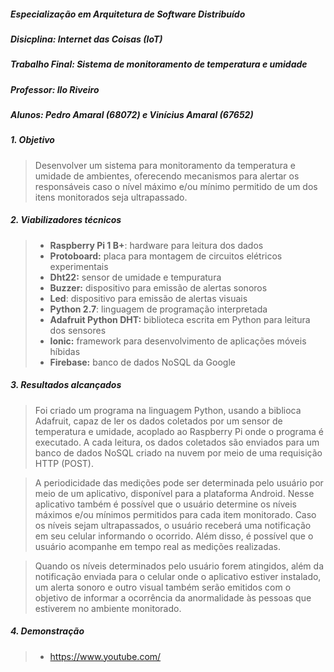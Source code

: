 ##### Especialização em Arquitetura de Software Distribuído
##### Disicplina: Internet das Coisas (IoT)
##### Trabalho Final: Sistema de monitoramento de temperatura e umidade
##### Professor: Ilo Riveiro
##### Alunos: Pedro Amaral (68072) e Vinícius Amaral (67652)

##### 1. Objetivo
> Desenvolver um sistema para monitoramento da temperatura e umidade de ambientes, oferecendo mecanismos para alertar os responsáveis caso o nível máximo e/ou mínimo permitido de um dos itens monitorados seja ultrapassado.

##### 2. Viabilizadores técnicos
>* **Raspberry Pi 1 B+**: hardware para leitura dos dados
>* **Protoboard:** placa para montagem de circuitos elétricos experimentais
>* **Dht22:** sensor de umidade e tempuratura
>* **Buzzer:** dispositivo para emissão de alertas sonoros
>* **Led**: dispositivo para emissão de alertas visuais
>* **Python 2.7**: linguagem de programação interpretada
>* **Adafruit Python DHT:** biblioteca escrita em Python para leitura dos sensores
>* **Ionic:** framework para desenvolvimento de aplicações móveis híbidas
>* **Firebase:** banco de dados NoSQL da Google

##### 3. Resultados alcançados
> Foi criado um programa na linguagem Python, usando a biblioca Adafruit, capaz de ler os dados coletados por um sensor de temperatura e umidade, acoplado ao Raspberry Pi onde o programa é executado. A cada leitura, os dados coletados são enviados para um banco de dados NoSQL criado na nuvem por meio de uma requisição HTTP (POST). 

> A periodicidade das medições pode ser determinada pelo usuário por meio de um aplicativo, disponível para a plataforma Android. Nesse aplicativo também é possível que o usuário determine os níveis máximos e/ou mínimos permitidos para cada item monitorado. Caso os níveis sejam ultrapassados, o usuário receberá uma notificação em seu celular informando o ocorrido. Além disso, é possível que o usuário acompanhe em tempo real as medições realizadas.

> Quando os níveis determinados pelo usuário forem atingidos, além da notificação enviada para o celular onde o aplicativo estiver instalado, um alerta sonoro e outro visual também serão emitidos com o objetivo de informar a ocorrência da anormalidade às pessoas que estiverem no ambiente monitorado.

##### 4. Demonstração
>* https://www.youtube.com/
